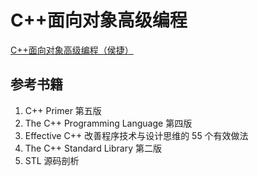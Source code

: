 # C++面向对象高级编程

[C++面向对象高级编程（侯捷）](https://www.youtube.com/playlist?list=PL-X74YXt4LVZ137kKM5dNfCIC4tsScerb)

## 参考书籍

1. C++ Primer 第五版
2. The C++ Programming Language 第四版
3. Effective C++ 改善程序技术与设计思维的 55 个有效做法
4. The C++ Standard Library 第二版
5. STL 源码剖析
